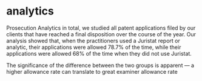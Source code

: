 # analytics
Prosecution Analytics
in total, we studied all patent applications filed by our clients that have reached a final disposition over the course of the year. Our analysis showed that, when the practitioners used a Juristat report or analytic, their applications were allowed 78.7% of the time, while their applications were allowed 68% of the time when they did not use Juristat.

The significance of the difference between the two groups is apparent — a higher allowance rate can translate to great examiner allowance rate
